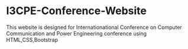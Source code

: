 # I3CPE-Conference-Website
This website is designed for Internationational Conference on Computer Communication and Power Engineering conference using HTML,CSS,Bootstrap
